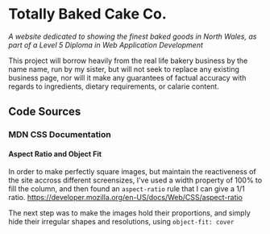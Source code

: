 # Totally Baked Cake Co.
_A website dedicated to showing the finest baked goods in North Wales, as part of  a Level 5 Diploma in Web Application Development_ 

This project will borrow heavily from the real life bakery business by the name name, run by my sister, but will not seek to replace any existing business page, nor will it make any guarantees of factual accuracy with regards to ingredients, dietary requirements, or calarie content.

## Code Sources
### MDN CSS Documentation
#### Aspect Ratio and Object Fit
In order to make perfectly square images, but maintain the reactiveness of the site accross different screensizes, I've used a width property of 100% to fill the column, and then found an `aspect-ratio` rule that I can give a 1/1 ratio.
https://developer.mozilla.org/en-US/docs/Web/CSS/aspect-ratio

The next step was to make the images hold their proportions, and simply hide their irregular shapes and resolutions, using `object-fit: cover`

